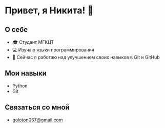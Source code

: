 # Привет, я Никита! 👋

## О себе
- 🎓 Студент МГКЦТ
- 💻 Изучаю языки программирования
- 🌱 Сейчас я работаю над улучшением своих навыков в Git и GitHub

## Мои навыки
- Python
- Git


## Связаться со мной
- goloton037@gmail.com

